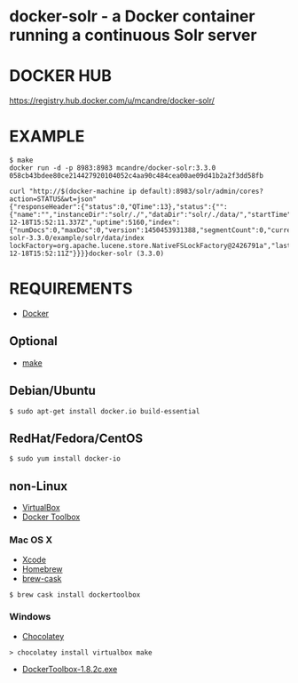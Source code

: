 # docker-solr - a Docker container running a continuous Solr server

# DOCKER HUB

https://registry.hub.docker.com/u/mcandre/docker-solr/

# EXAMPLE

```
$ make
docker run -d -p 8983:8983 mcandre/docker-solr:3.3.0
058cb43bdee80ce214427920104052c4aa90c484cea00ae09d41b2a2f3dd58fb

curl "http://$(docker-machine ip default):8983/solr/admin/cores?action=STATUS&wt=json"
{"responseHeader":{"status":0,"QTime":13},"status":{"":{"name":"","instanceDir":"solr/./","dataDir":"solr/./data/","startTime":"2015-12-18T15:52:11.337Z","uptime":5160,"index":{"numDocs":0,"maxDoc":0,"version":1450453931388,"segmentCount":0,"current":true,"hasDeletions":false,"directory":"org.apache.lucene.store.MMapDirectory:org.apache.lucene.store.MMapDirectory@/apache-solr-3.3.0/example/solr/data/index lockFactory=org.apache.lucene.store.NativeFSLockFactory@2426791a","lastModified":"2015-12-18T15:52:11Z"}}}}docker-solr (3.3.0)
```

# REQUIREMENTS

* [Docker](https://www.docker.com/)

## Optional

* [make](http://www.gnu.org/software/make/)

## Debian/Ubuntu

```
$ sudo apt-get install docker.io build-essential
```

## RedHat/Fedora/CentOS

```
$ sudo yum install docker-io
```

## non-Linux

* [VirtualBox](https://www.virtualbox.org/)
* [Docker Toolbox](https://www.docker.com/toolbox)

### Mac OS X

* [Xcode](http://itunes.apple.com/us/app/xcode/id497799835?ls=1&mt=12)
* [Homebrew](http://brew.sh/)
* [brew-cask](http://caskroom.io/)

```
$ brew cask install dockertoolbox
```

### Windows

* [Chocolatey](https://chocolatey.org/)

```
> chocolatey install virtualbox make
```

* [DockerToolbox-1.8.2c.exe](https://github.com/docker/toolbox/releases/download/v1.8.2c/DockerToolbox-1.8.2c.exe)
